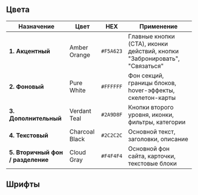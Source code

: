 ## Цвета

| Назначение                        | Цвет           | HEX       | Применение                                                                 |
| --------------------------------- | -------------- | --------- | -------------------------------------------------------------------------- |
| **1. Акцентный**                  | Amber Orange   | `#F5A623` | Главные кнопки (CTA), иконки действий, кнопки "Забронировать", "Связаться" |
| **2. Фоновый**                    | Pure White     | `#FFFFFF` | Фон секций, границы блоков, hover-эффекты, скелетон-карты                  |
| **3. Дополнительный**             | Verdant Teal   | `#2A9D8F` | Кнопки второго уровня, иконки, фильтры, категории                          |
| **4. Текстовый**                  | Charcoal Black | `#2C2C2C` | Основной текст, заголовки, описание                                        |
| **5. Вторичный фон / разделение** | Cloud Gray     | `#F4F4F4` | Основной фон сайта, карточки, текстовые блоки                              |

## Шрифты

